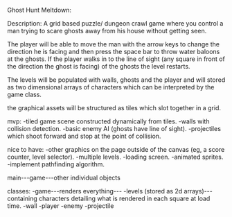 Ghost Hunt Meltdown:

Description: 
A grid based puzzle/ dungeon crawl game where you control a man trying to scare ghosts away from his house without getting seen. 

The player will be able to move the man with the arrow keys to change the direction he is facing and then press the space bar to throw water baloons at the ghosts. If the player walks in to the line of sight (any square in front of the direction the ghost is facing) of the ghosts the level restarts.

The levels will be populated with walls, ghosts and the player and will stored as two dimensional arrays of characters which can be interpreted by the game class. 

the graphical assets will be structured as tiles which slot together in a grid. 


mvp:
-tiled game scene constructed dynamically from tiles.
-walls with collision detection.
-basic enemy AI (ghosts have line of sight).
-projectiles which shoot forward and stop at the point of collision. 


nice to have:
-other graphics on the page outside of the canvas (eg, a score counter, level selector).
-multiple levels.
-loading screen.
-animated sprites.
-implement pathfinding algorithm. 
 




main---game---other individual objects

classes: 
-game---renders everything---
-levels (stored as 2d arrays)---containing characters detailing what is rendered in each square at load time. 
-wall
-player
-enemy
-projectile